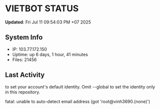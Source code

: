 # VIETBOT STATUS
**Updated**: Fri Jul 11 09:54:03 PM +07 2025

## System Info
- IP: 103.77.172.150
- Uptime: up 6 days, 1 hour, 41 minutes
- Files: 21456

## Last Activity

to set your account's default identity.
Omit --global to set the identity only in this repository.

fatal: unable to auto-detect email address (got 'root@vinh3690.(none)')
